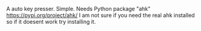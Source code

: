 A auto key presser. Simple.
Needs Python package "ahk" https://pypi.org/project/ahk/
I am not sure if you need the real ahk installed so if it doesent work try installing it.
